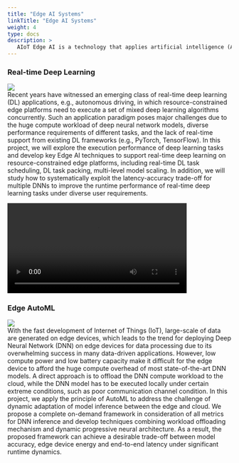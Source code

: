 ```yaml
---
title: "Edge AI Systems"
linkTitle: "Edge AI Systems"
weight: 4
type: docs
description: >
   AIoT Edge AI is a technology that applies artificial intelligence (AI) and Internet of Things (IoT) technology to edge computing devices. It enables devices to have intelligent perception, data analysis, and decision-making capabilities, thereby achieving more efficient, secure, and intelligent data processing and application. Through AIoT Edge AI technology, devices can perform data processing and analysis locally, reducing data transmission latency and network bandwidth consumption, while also protecting data privacy and security. This technology has a wide range of applications in areas such as smart homes, smart cities, and industrial automation.
---
```



### **Real-time Deep Learning**
![](/images/research/FL1.jpeg)<br>
Recent years have witnessed an emerging class of real-time deep learning (DL) applications, e.g., autonomous driving, in which resource-constrained edge platforms need to execute a set of mixed deep learning algorithms concurrently. Such an application paradigm poses major challenges due to the huge compute workload of deep neural network models, diverse performance requirements of different tasks, and the lack of real-time support from existing DL frameworks (e.g., PyTorch, TensorFlow).
In this project, we will explore the execution performance of deep learning tasks and develop key Edge AI techniques to support real-time deep learning on resource-constrained edge platforms, including real-time DL task scheduling, DL task packing, multi-level model scaling. In addition, we will study how to systematically exploit the latency-accuracy trade-off for multiple DNNs to improve the runtime performance of real-time deep learning tasks under diverse user requirements.

<video width="80%" controls>
    <source src="/video/RT-mDL.mp4" type="video/mp4">
</video>

### **Edge AutoML**
![](/images/research/FL2.jpg)<br>
With the fast development of Internet of Things (IoT), large-scale of data are generated on edge devices, which leads to the trend for deploying Deep Neural Network (DNN) on edge devices for data processing due to its overwhelming success in many data-driven applications. However, low compute power and low battery capacity make it difficult for the edge device to afford the huge compute overhead of most state-of-the-art DNN models. A direct approach is to offload the DNN compute workload to the cloud, while the DNN model has to be executed locally under certain extreme conditions, such as poor communication channel condition.
In this project, we apply the principle of AutoML to address the challenge of dynamic adaptation of model inference between the edge and cloud. We propose a complete on-demand framework in consideration of all metrics for DNN inference and develop techniques combining workload offloading mechanism and dynamic progressive neural architecture. As a result, the proposed framework can achieve a desirable trade-off between model accuracy, edge device energy and end-to-end latency under significant runtime dynamics.
